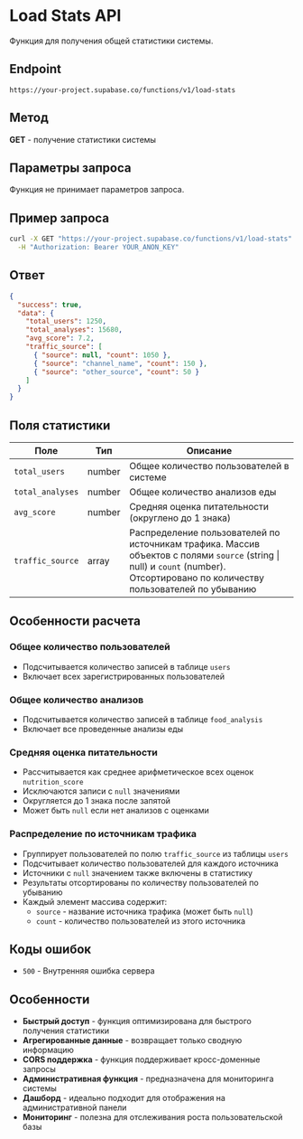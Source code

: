 # Load Stats API

Функция для получения общей статистики системы.

## Endpoint
```
https://your-project.supabase.co/functions/v1/load-stats
```

## Метод
**GET** - получение статистики системы

## Параметры запроса

Функция не принимает параметров запроса.

## Пример запроса

```bash
curl -X GET "https://your-project.supabase.co/functions/v1/load-stats" \
  -H "Authorization: Bearer YOUR_ANON_KEY"
```

## Ответ

```json
{
  "success": true,
  "data": {
    "total_users": 1250,
    "total_analyses": 15680,
    "avg_score": 7.2,
    "traffic_source": [
      { "source": null, "count": 1050 },
      { "source": "channel_name", "count": 150 },
      { "source": "other_source", "count": 50 }
    ]
  }
}
```

## Поля статистики

| Поле | Тип | Описание |
|------|-----|----------|
| `total_users` | number | Общее количество пользователей в системе |
| `total_analyses` | number | Общее количество анализов еды |
| `avg_score` | number | Средняя оценка питательности (округлено до 1 знака) |
| `traffic_source` | array | Распределение пользователей по источникам трафика. Массив объектов с полями `source` (string \| null) и `count` (number). Отсортировано по количеству пользователей по убыванию |

## Особенности расчета

### Общее количество пользователей
- Подсчитывается количество записей в таблице `users`
- Включает всех зарегистрированных пользователей

### Общее количество анализов
- Подсчитывается количество записей в таблице `food_analysis`
- Включает все проведенные анализы еды

### Средняя оценка питательности
- Рассчитывается как среднее арифметическое всех оценок `nutrition_score`
- Исключаются записи с `null` значениями
- Округляется до 1 знака после запятой
- Может быть `null` если нет анализов с оценками

### Распределение по источникам трафика
- Группирует пользователей по полю `traffic_source` из таблицы `users`
- Подсчитывает количество пользователей для каждого источника
- Источники с `null` значением также включены в статистику
- Результаты отсортированы по количеству пользователей по убыванию
- Каждый элемент массива содержит:
  - `source` - название источника трафика (может быть `null`)
  - `count` - количество пользователей из этого источника

## Коды ошибок

- `500` - Внутренняя ошибка сервера

## Особенности

- **Быстрый доступ** - функция оптимизирована для быстрого получения статистики
- **Агрегированные данные** - возвращает только сводную информацию
- **CORS поддержка** - функция поддерживает кросс-доменные запросы
- **Административная функция** - предназначена для мониторинга системы
- **Дашборд** - идеально подходит для отображения на административной панели
- **Мониторинг** - полезна для отслеживания роста пользовательской базы
